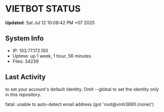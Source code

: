 # VIETBOT STATUS
**Updated**: Sat Jul 12 10:08:42 PM +07 2025

## System Info
- IP: 103.77.172.150
- Uptime: up 1 week, 1 hour, 56 minutes
- Files: 34239

## Last Activity

to set your account's default identity.
Omit --global to set the identity only in this repository.

fatal: unable to auto-detect email address (got 'root@vinh3690.(none)')
